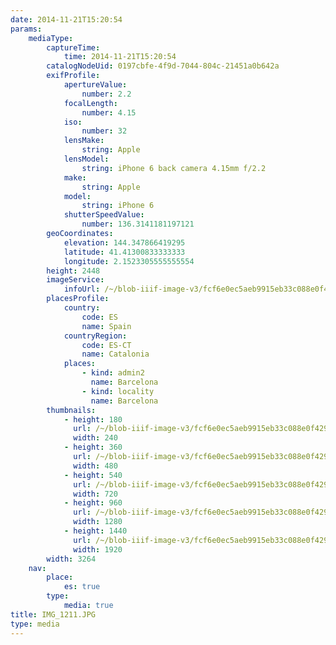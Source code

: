 ```yaml
---
date: 2014-11-21T15:20:54
params:
    mediaType:
        captureTime:
            time: 2014-11-21T15:20:54
        catalogNodeUid: 0197cbfe-4f9d-7044-804c-21451a0b642a
        exifProfile:
            apertureValue:
                number: 2.2
            focalLength:
                number: 4.15
            iso:
                number: 32
            lensMake:
                string: Apple
            lensModel:
                string: iPhone 6 back camera 4.15mm f/2.2
            make:
                string: Apple
            model:
                string: iPhone 6
            shutterSpeedValue:
                number: 136.3141181197121
        geoCoordinates:
            elevation: 144.347866419295
            latitude: 41.41300833333333
            longitude: 2.1523305555555554
        height: 2448
        imageService:
            infoUrl: /~/blob-iiif-image-v3/fcf6e0ec5aeb9915eb33c088e0f429f6c5796407c050fca5b50320e130332e33/info.json
        placesProfile:
            country:
                code: ES
                name: Spain
            countryRegion:
                code: ES-CT
                name: Catalonia
            places:
                - kind: admin2
                  name: Barcelona
                - kind: locality
                  name: Barcelona
        thumbnails:
            - height: 180
              url: /~/blob-iiif-image-v3/fcf6e0ec5aeb9915eb33c088e0f429f6c5796407c050fca5b50320e130332e33/full/240%2C180/0/default.jpg
              width: 240
            - height: 360
              url: /~/blob-iiif-image-v3/fcf6e0ec5aeb9915eb33c088e0f429f6c5796407c050fca5b50320e130332e33/full/480%2C360/0/default.jpg
              width: 480
            - height: 540
              url: /~/blob-iiif-image-v3/fcf6e0ec5aeb9915eb33c088e0f429f6c5796407c050fca5b50320e130332e33/full/720%2C540/0/default.jpg
              width: 720
            - height: 960
              url: /~/blob-iiif-image-v3/fcf6e0ec5aeb9915eb33c088e0f429f6c5796407c050fca5b50320e130332e33/full/1280%2C960/0/default.jpg
              width: 1280
            - height: 1440
              url: /~/blob-iiif-image-v3/fcf6e0ec5aeb9915eb33c088e0f429f6c5796407c050fca5b50320e130332e33/full/1920%2C1440/0/default.jpg
              width: 1920
        width: 3264
    nav:
        place:
            es: true
        type:
            media: true
title: IMG_1211.JPG
type: media
---
```

